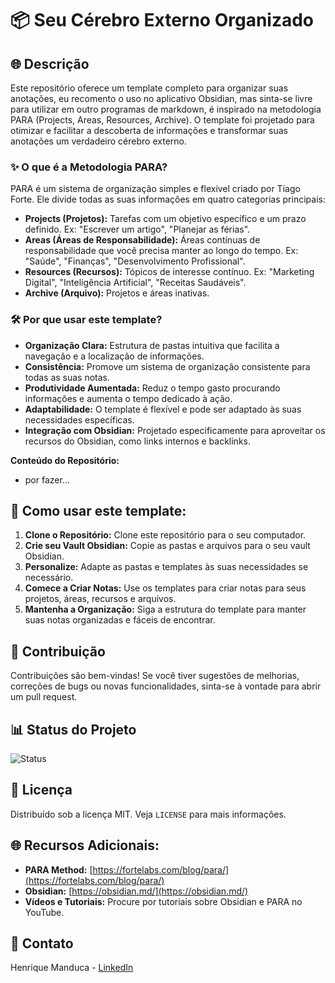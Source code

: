 # 📦 Seu Cérebro Externo Organizado

## 🌐 Descrição

Este repositório oferece um template completo para organizar suas anotações, eu recomento o uso no aplicativo Obsidian, mas sinta-se livre para utilizar em outro programas de markdown, é inspirado na metodologia PARA (Projects, Areas, Resources, Archive). O template foi projetado para otimizar e facilitar a descoberta de informações e transformar suas anotações um verdadeiro cérebro externo.

### ✨ O que é a Metodologia PARA?

PARA é um sistema de organização simples e flexível criado por Tiago Forte. Ele divide todas as suas informações em quatro categorias principais:

- **Projects (Projetos):** Tarefas com um objetivo específico e um prazo definido. Ex: "Escrever um artigo", "Planejar as férias".
- **Areas (Áreas de Responsabilidade):** Áreas contínuas de responsabilidade que você precisa manter ao longo do tempo. Ex: "Saúde", "Finanças", "Desenvolvimento Profissional".
- **Resources (Recursos):** Tópicos de interesse contínuo. Ex: "Marketing Digital", "Inteligência Artificial", "Receitas Saudáveis".
- **Archive (Arquivo):** Projetos e áreas inativas.

### 🛠️ Por que usar este template?

* **Organização Clara:** Estrutura de pastas intuitiva que facilita a navegação e a localização de informações.
* **Consistência:** Promove um sistema de organização consistente para todas as suas notas.
* **Produtividade Aumentada:** Reduz o tempo gasto procurando informações e aumenta o tempo dedicado à ação.
* **Adaptabilidade:** O template é flexível e pode ser adaptado às suas necessidades específicas.
* **Integração com Obsidian:** Projetado especificamente para aproveitar os recursos do Obsidian, como links internos e backlinks.

**Conteúdo do Repositório:**

* por fazer...

## 🚀 Como usar este template:

1. **Clone o Repositório:** Clone este repositório para o seu computador.
2. **Crie seu Vault Obsidian:** Copie as pastas e arquivos para o seu vault Obsidian.
3. **Personalize:** Adapte as pastas e templates às suas necessidades se necessário.
4. **Comece a Criar Notas:** Use os templates para criar notas para seus projetos, áreas, recursos e arquivos.
5. **Mantenha a Organização:** Siga a estrutura do template para manter suas notas organizadas e fáceis de encontrar.

## 🤝 Contribuição

Contribuições são bem-vindas! Se você tiver sugestões de melhorias, correções de bugs ou novas funcionalidades, sinta-se à vontade para abrir um pull request.

## 📊 Status do Projeto

![Status](https://img.shields.io/badge/Status-Em%20Desenvolvimento-yellow)

## 📄 Licença

Distribuído sob a licença MIT. Veja `LICENSE` para mais informações.

## 🌐 Recursos Adicionais:

* **PARA Method:** [https://fortelabs.com/blog/para/](https://fortelabs.com/blog/para/)
* **Obsidian:** [https://obsidian.md/](https://obsidian.md/)
* **Vídeos e Tutoriais:** Procure por tutoriais sobre Obsidian e PARA no YouTube.

## 📧 Contato

Henrique Manduca - [LinkedIn](https://www.linkedin.com/in/henrique-manduca)



